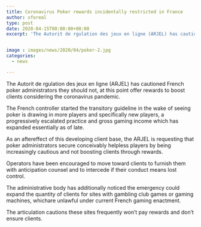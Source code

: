 ```yaml
---
title: Coronavirus Poker rewards incidentally restricted in France
author: xforeal 
type: post
date: 2020-04-15T00:00:00+00:00
excerpt: 'The Autorit de rgulation des jeux en ligne (ARJEL) has cautioned French poker administrators they should not, at this point offer rewards to boost clients considering the coronavirus pandemic '


image : images/news/2020/04/poker-2.jpg
categories:
  - news

---
```

The Autorit de rgulation des jeux en ligne (ARJEL) has cautioned French poker administrators they should not, at this point offer rewards to boost clients considering the coronavirus pandemic. 

The French controller started the transitory guideline in the wake of seeing poker is drawing in more players and specifically new players, a progressively escalated practice and gross gaming income which has expanded essentially as of late. 

As an aftereffect of this developing client base, the ARJEL is requesting that poker administrators secure conceivably helpless players by being increasingly cautious and not boosting clients through rewards. 

Operators have been encouraged to move toward clients to furnish them with anticipation counsel and to intercede if their conduct means lost control. 

The administrative body has additionally noticed the emergency could expand the quantity of clients for sites with gambling club games or gaming machines, whichare unlawful under current French gaming enactment. 

The articulation cautions these sites frequently won&#8217;t pay rewards and don&#8217;t ensure clients.